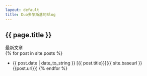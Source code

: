 ```yaml
---
layout: default
title: Duo多尔斯基的Blog
---
```

{{ page.title }}
------------
最新文章  
{% for post in site.posts %}
+ {{ post.date | date_to_string }} [{{ post.title}}]({{ site.baseurl }}{{post.url}})
{% endfor %}
